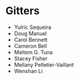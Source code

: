 # Gitters

- Yulric Sequeira
- Doug Manuel
- Carol Bennett
- Cameron Bell
- Meltem G. Tuna
- Stacey Fisher
- Mellany Pelletier-Vaillant
- Wenshan Li
